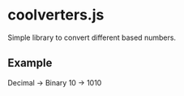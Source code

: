 # coolverters.js
Simple library to convert different based numbers.
## Example
Decimal -> Binary
10 -> 1010
